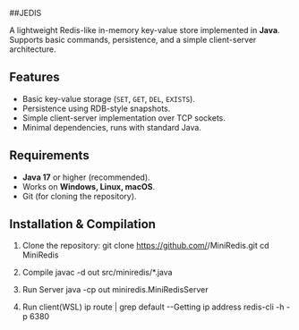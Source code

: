 ##JEDIS

A lightweight Redis-like in-memory key-value store implemented in **Java**.  
Supports basic commands, persistence, and a simple client-server architecture.


## Features
- Basic key-value storage (`SET`, `GET`, `DEL`, `EXISTS`).
- Persistence using RDB-style snapshots.
- Simple client-server implementation over TCP sockets.
- Minimal dependencies, runs with standard Java.


## Requirements
- **Java 17** or higher (recommended).
- Works on **Windows, Linux, macOS**.
- Git (for cloning the repository).


## Installation & Compilation

1. Clone the repository:
   git clone https://github.com/<your-username>/MiniRedis.git
   cd MiniRedis

2. Compile
  javac -d out src/miniredis/*.java

3. Run Server
  java -cp out miniredis.MiniRedisServer

4. Run client(WSL)
   ip route | grep default --Getting ip address
   redis-cli -h <ip> -p 6380


